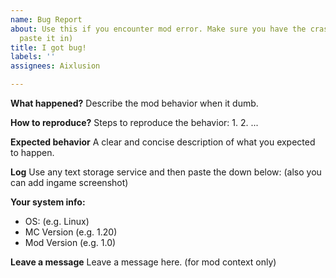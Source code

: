 ```yaml
---
name: Bug Report
about: Use this if you encounter mod error. Make sure you have the crash log (don't
  paste it in)
title: I got bug!
labels: ''
assignees: Aixlusion

---
```


**What happened?**
Describe the mod behavior when it dumb.


**How to reproduce?**
Steps to reproduce the behavior:
1.
2.
...

**Expected behavior**
A clear and concise description of what you expected to happen.

**Log**
Use any text storage service and then paste the down below: (also you can add ingame screenshot)



**Your system info:**
 - OS: (e.g. Linux)
 - MC Version (e.g. 1.20)
 - Mod Version (e.g. 1.0)

**Leave a message**
Leave a message here. (for mod context only)
